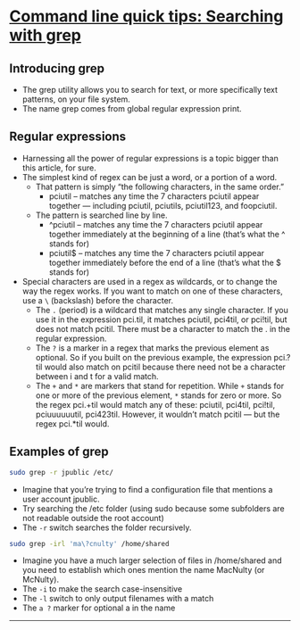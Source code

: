# [Command line quick tips: Searching with grep]

## Introducing grep

- The grep utility allows you to search for text, or more specifically text patterns, on your file system.
- The name grep comes from global regular expression print.

## Regular expressions

- Harnessing all the power of regular expressions is a topic bigger than this article, for sure.
- The simplest kind of regex can be just a word, or a portion of a word.
  - That pattern is simply “the following characters, in the same order.”
    - pciutil – matches any time the 7 characters pciutil appear together — including pciutil, pciutils, pciutil123, and foopciutil.
  - The pattern is searched line by line.
    - ^pciutil – matches any time the 7 characters pciutil appear together immediately at the beginning of a line (that’s what the ^ stands for)
    - pciutil$ – matches any time the 7 characters pciutil appear together immediately before the end of a line (that’s what the $ stands for)
- Special characters are used in a regex as wildcards, or to change the way the regex works. If you want to match on one of these characters, use a `\` (backslash) before the character.
  - The `.` (period) is a wildcard that matches any single character. If you use it in the expression pci.til, it matches pciutil, pci4til, or pci!til, but does not match pcitil. There must be a character to match the . in the regular expression.
  - The `?` is a marker in a regex that marks the previous element as optional. So if you built on the previous example, the expression pci.?til would also match on pcitil because there need not be a character between i and t for a valid match.
  - The `+` and `*` are markers that stand for repetition. While `+` stands for one or more of the previous element, `*` stands for zero or more. So the regex pci.+til would match any of these: pciutil, pci4til, pci!til, pciuuuuuutil, pci423til. However, it wouldn’t match pcitil — but the regex pci.*til would.

## Examples of grep

```bash
sudo grep -r jpublic /etc/
```

- Imagine that you’re trying to find a configuration file that mentions a user account jpublic.
- Try searching the /etc folder (using sudo because some subfolders are not readable outside the root account)
- The `-r` switch searches the folder recursively.

```bash
sudo grep -irl 'ma\?cnulty' /home/shared
```

- Imagine you have a much larger selection of files in /home/shared and you need to establish which ones mention the name MacNulty (or McNulty).
- The `-i` to make the search case-insensitive
- The `-l` switch to only output filenames with a match
- The `a ?` marker for optional a in the name

---

[Command line quick tips: Searching with grep]:https://fedoramagazine.org/command-line-quick-tips-searching-with-grep/
